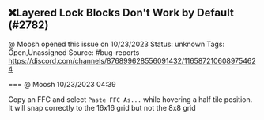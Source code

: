 ## ❌Layered Lock Blocks Don't Work by Default (#2782)
@ Moosh opened this issue on 10/23/2023
Status: unknown
Tags: Open,Unassigned
Source: #bug-reports https://discord.com/channels/876899628556091432/1165872106089754624


=== @ Moosh 10/23/2023 04:39

Copy an FFC and select `Paste FFC As...` while hovering a half tile position. It will snap correctly to the 16x16 grid but not the 8x8 grid
